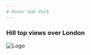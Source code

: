 ```yaml
---
# Honor Oak Park
---
```

### Hill top views over London
![Logo](https://c1.staticflickr.com/4/3538/3500833217_e1963b1f30_b.jpg)

